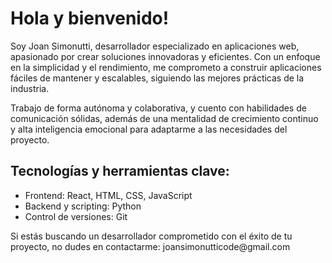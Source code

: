 <h1>Hola y bienvenido!</h1>
<p>Soy Joan Simonutti, desarrollador especializado en aplicaciones web, apasionado por crear soluciones innovadoras y eficientes. Con un enfoque en la simplicidad y el rendimiento, me comprometo a construir aplicaciones fáciles de mantener y escalables, siguiendo las mejores prácticas de la industria.</p>
<p>Trabajo de forma autónoma y colaborativa, y cuento con habilidades de comunicación sólidas, además de una mentalidad de crecimiento continuo y alta inteligencia emocional para adaptarme a las necesidades del proyecto.</p>
<h2>Tecnologías y herramientas clave:</h2>
<ul>
  <li>Frontend: React, HTML, CSS, JavaScript</li>
  <li>Backend y scripting: Python</li>
  <li>Control de versiones: Git</li>
</ul>
<p>Si estás buscando un desarrollador comprometido con el éxito de tu proyecto, no dudes en contactarme: joansimonutticode@gmail.com</p>
